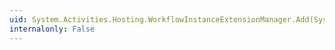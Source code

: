 ```yaml
---
uid: System.Activities.Hosting.WorkflowInstanceExtensionManager.Add(System.Object)
internalonly: False
---
```


